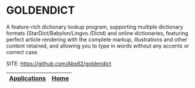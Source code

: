# GOLDENDICT
 
 A feature-rich dictionary lookup program, supporting multiple dictionary formats (StarDict/Babylon/Lingvo /Dictd) and online dictionaries, featuring perfect article rendering with the complete markup, illustrations and other content retained, and allowing you to type in words without any accents or correct case. 
 
 SITE: https://github.com/Abs62/goldendict

 | [Applications](https://portable-linux-apps.github.io/apps.html) | [Home](https://portable-linux-apps.github.io)
 | --- | --- |

